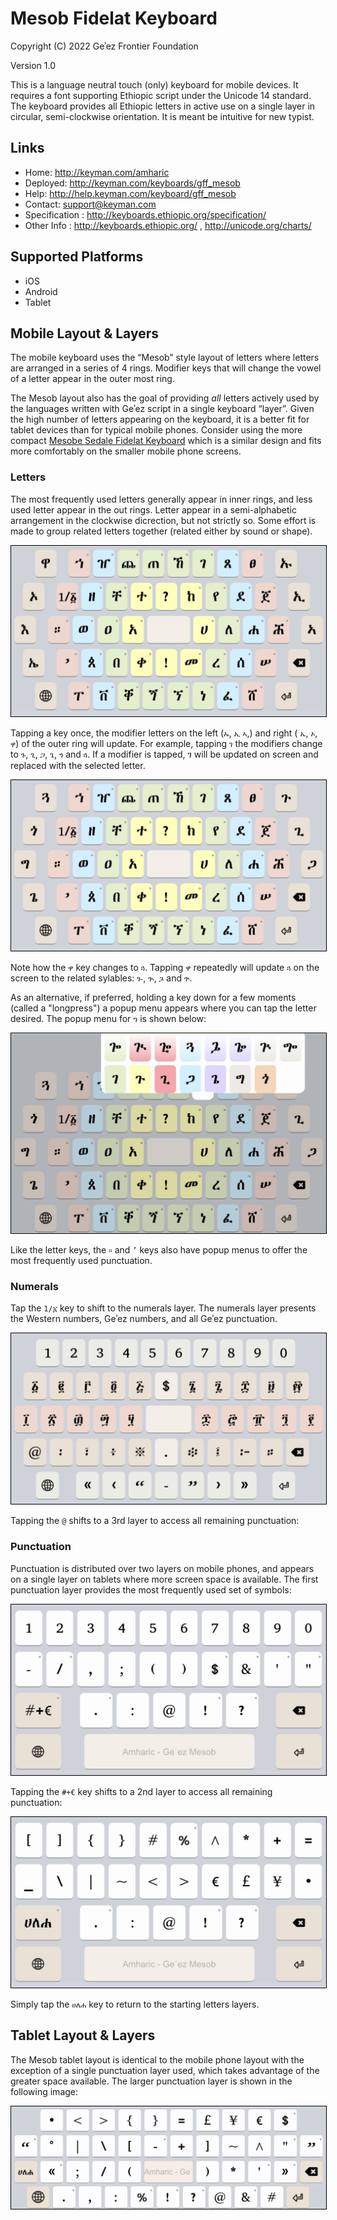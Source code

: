 # Mesob Fidelat Keyboard

Copyright (C) 2022 Geʾez Frontier Foundation

Version 1.0

This is a language neutral touch (only) keyboard for mobile devices.  It requires a font supporting Ethiopic script under the Unicode 14 standard.  The keyboard provides all Ethiopic letters in active use on a single layer in circular, semi-clockwise orientation.  It is meant be intuitive for new typist.


## Links

 * Home:     <http://keyman.com/amharic>
 * Deployed: <http://keyman.com/keyboards/gff_mesob>
 * Help:     <http://help.keyman.com/keyboard/gff_mesob>
 * Contact:  <support@keyman.com>
 * Specification :  http://keyboards.ethiopic.org/specification/
 * Other Info    :  http://keyboards.ethiopic.org/ , http://unicode.org/charts/

## Supported Platforms

 * iOS
 * Android
 * Tablet

## Mobile Layout &amp; Layers

The mobile keyboard uses the “Mesob” style layout of letters where letters are arranged in a series of 4 rings.  Modifier keys that will change the vowel of a letter appear in the outer most ring. 

The Mesob layout also has the goal of providing *all* letters actively used by the languages written with Geʾez script in a single keyboard “layer”. Given the high number of letters appearing on the keyboard, it is a better fit for tablet devices than for typical mobile phones. Consider using the more compact [Mesobe Sedale Fidelat Keyboard](https://github.com/keymanapp/keyboards/tree/master/release/gff/gff_mesob_halo) which is a similar design and fits more comfortably on the smaller mobile phone screens.
 
### Letters

The most frequently used letters generally appear in inner rings, and less used letter appear in the out rings. Letter appear in a semi-alphabetic arrangement in the clockwise dicrection, but not strictly so.  Some effort is made to group related letters together (related either by sound or shape).

<img src="source/help/images/gff_mesob-default-1.jpeg" style="border: 1px solid black;"/>

Tapping a key once, the modifier letters on the left (`ኡ`, `ኢ` `ኣ`,) and right  ( `ኤ`, `ኦ`, `ዋ`) of the outer ring will update. For example, tapping `ገ` the modifiers change to `ጉ`, `ጊ`, `ጋ`, `ጌ`, `ጎ` and  `ጓ`.  If a modifier is tapped, ገ will be updated on screen and replaced with the selected letter.

<img src="source/help/images/gff_mesob-default-2.jpeg" style="border: 1px solid black;"/> 

Note how the `ዋ` key changes to `ጓ`.  Tapping `ዋ` repeatedly will update `ጓ` on the screen to the related sylables: 
 `ጐ`, `ጒ`, `ጔ` and `ጕ`. 

As an alternative, if preferred, holding a key down for a few moments (called a "longpress") a popup menu appears where you can tap the letter desired.  The popup menu for `ግ` is shown below:

<img src="source/help/images/gff_mesob-default-3.jpeg" style="border: 1px solid black;"/> 

Like the letter keys, the `።` and `’` keys also have popup menus to offer the most frequently used punctuation.

### Numerals

Tap the `1/፩` key to shift to the numerals layer. The numerals layer presents the Western numbers, Geʾez numbers, and all Geʾez punctuation.

<img src="source/help/images/gff_mesob-numerals-1.jpeg" style="border: 1px solid black;"/>


Tapping the `@` shifts to a 3rd layer to access all remaining punctuation:

### Punctuation

Punctuation is distributed over two layers on mobile phones, and appears on a single layer on tablets where more screen space is available. The first punctuation layer provides the most frequently used set of symbols:

<img src="source/help/images/gff_mesob-punctuation-1.jpeg" style="border: 1px solid black;"/>

Tapping the `#+€` key shifts to a 2nd layer to access all remaining punctuation:

<img src="source/help/images/gff_mesob-punctuation-2.jpeg" style="border: 1px solid black;"/> 


Simply tap the `ሀለሐ` key to return to the starting letters layers.

## Tablet Layout &amp; Layers

The Mesob tablet layout is identical to the mobile phone layout with the exception of a single punctuation layer used, which takes advantage of the greater space available.  The larger punctuation layer is shown in the following image:

<img src="source/help/images/gff_mesob-tablet-punctuation-1.jpeg" style="border: 1px solid black;"/>